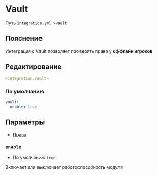 # Vault
Путь `integration.yml >vault`

## Пояснение
Интеграция с Vault позволяет проверять права у **оффлайн игроков**

## Редактирование
```yaml
<integration.vault>
```

### По умолчанию
```yaml
vault:
  enable: true
```

## Параметры

- [Права](/ru/permission/integration/vault/)

### `enable`
- По умолчанию `true`

Включает или выключает работоспособность модуля

